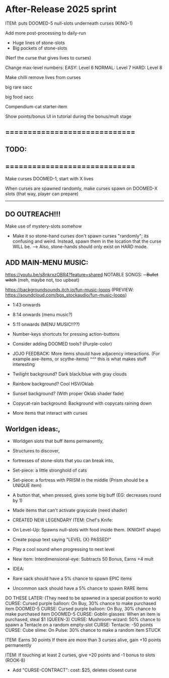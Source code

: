 

# After-Release 2025 sprint

ITEM:
puts DOOMED-5 null-slots underneath curses
(KING-1)



Add more post-processing to daily-run
- Huge lines of stone-slots
- Big pockets of stone-slots


(Nerf the curse that gives lives to curses)

Change max-level numbers:
EASY: Level 6
NORMAL: Level 7
HARD: Level 8


Make chilli remove lives from curses

big rare sacc

big food sacc


Compendium-cat starter-item



Show points/bonus UI in tutorial during the bonus/mult stage




## =============================
## TODO:
## =============================


Make curses DOOMED-1, start with X lives

When curses are spawned randomly, make curses spawn on DOOMED-X slots (that way, player can prepare)


 ----------------
DO OUTREACH!!!
 ----------------


Make use of mystery-slots somehow




- Make it so stone-hand curses don't spawn curses "randomly";
its confusing and weird.
Instead, spawn them in the location that the curse WILL be.
--> Also, stone-hands should only exist on HARD mode.



## ADD MAIN-MENU MUSIC:
https://youtu.be/s8nkrxzOBR4?feature=shared  NOTABLE SONGS:
~~- Bullet witch~~ (meh, maybe not, too upbeat)

https://backgroundsounds.itch.io/fun-music-loops
(PREVIEW: https://soundcloud.com/bgs_stockaudio/fun-music-loops)
- 1:43 onwards
- 8:14 onwards (menu music?)
- 5:11 onwards (MENU MUSIC!!??)



- Number-keys shortcuts for pressing action-buttons


- Consider adding DOOMED tools? (Purple-color)


- JOJO FEEDBACK:
More items should have adjacency interactions.
(For example axe-items, or scythe-items)
^^^ this is what makes stuff interesting



- Twilight background? Dark black/blue with gray clouds

- Rainbow background? Cool HSV/Oklab
 
- Sunset background? (With proper Oklab shader fade)

- Copycat-rain background: Background with copycats raining down


- More items that interact with curses


## Worldgen ideas:,
- Worldgen slots that buff items permanently,
- Structures to discover, 
- fortresses of stone-slots that you can break into,
- Set-piece: a little stronghold of cats
- Set-piece: a fortress with PRISM in the middle (Prism should be a UNIQUE item)
- A button that, when pressed, gives some big buff (EG: decreases round by 1)



- Made items that can't activate grayscale (need shader)

- CREATED NEW LEGENDARY ITEM: Chef's Knife: 
- On Level-Up: Spawns null-slots with food inside them. (KNIGHT shape)


- Create popup text saying "LEVEL {X} PASSED!"
- Play a cool sound when progressing to next level


- New item: Interdimensional-eye: Subtracts 50 Bonus, Earns +4 mult


- IDEA:
- Rare sack should have a 5% chance to spawn EPIC items
- Uncommon sack should have a 5% chance to spawn RARE items


DO THESE LATER: (They need to be spawned in a special position to work)
CURSE: Cursed purple balloon: On Buy, 30% chance to make purchased item DOOMED-5
CURSE: Cursed purple balloon: On Buy, 30% chance to make purchased item DOOMED-5
CURSE: Goblin glasses: When an item is purchased, steal $1 (QUEEN-3)
CURSE: Mushroom-wizard: 50% chance to spawn a Tentacle on a random empty-slot
CURSE: Tentacle: -50 points
CURSE: Cube slime: On Pulse: 30% chance to make a random item STUCK




ITEM:
Earns 30 points
If there are more than 3 curses alive, gain +10 points permanently


ITEM:
If touching at least 2 curses, give +20 points and -1 bonus to slots
(ROOK-8)


- Add "CURSE-CONTRACT":
cost: $25, deletes closest curse


